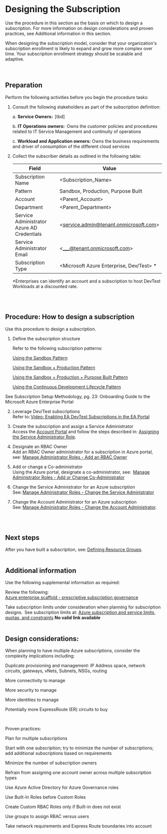 # Designing the Subscription 


Use the procedure in this section as the basis on which to design a subscription. For more information on design considerations and 
proven practices, see Additional information in this section.  

When designing the subscription model, consider that your organization's subscription enrollment is likely to expand and grow more 
complex over time. Your subscription enrollment strategy should be scalable and adaptive.   
<br />
<br />
  
## Preparation  
Perform the following activities before you begin the procedure tasks:  

1. Consult the following stakeholders as part of the subscription definition:   

   a. **Service Owners:**  [tbd]

    b. **IT Operations owners:**  Owns the customer policies and procedures related to IT Service Management and continuity of 
operations   

    c. **Workload and Application owners:**  Owns the business requirements and driver of consumption of the different cloud 
services  

2. Collect the subscriber details as outlined in the following table:   

    | Field        | Value           |  
    | ------------- |-------------|
    |Subscription Name | \<Subscription_Name\> |
    |Pattern | Sandbox, Production, Purpose Built |
    |Account | \<Parent_Account\> |
    |Department | \<Parent_Department\> |
    |Service Administrator Azure AD Credentials | \<service.admin@tenant.onmicrosoft.com\> |
    |Service Administrator Email |\<___@tenant.onmicrosoft.com\> |
    |Subscription Type |\<Microsoft Azure Enterprise, Dev/Test\> *|
 
   \*Enterprises can identify an account and a subscription to host DevTest Workloads at a discounted rate. 
<br />
<br />

## Procedure: How to design a subscription  
Use this procedure to design a subscription.  

1. Define the subscription structure  

   Refer to the following subscription patterns:   

   [Using the Sandbox Pattern](https://github.com/alvarovitta/Enrollment-and-Subscription/blob/master/2.1.1-Using-the-Sandbox-Pattern.md)  

   [Using the Sandbox + Production Pattern](https://github.com/alvarovitta/Enrollment-and-Subscription/blob/master/2.1.2-Using-the-Sandbox-and-Production-Pattern.md)   

   [Using the Sandbox + Production + Purpose Built Pattern](https://github.com/alvarovitta/Enrollment-and-Subscription/blob/master/2.1.3-Using-the-Sandbox-and-Production-and-Purpose-Built-Pattern.md)  

   [Using the Continuous Development Lifecycle Pattern](https://github.com/alvarovitta/Enrollment-and-Subscription/blob/master/2.1.4-Using-the-Continuous-Development-Lifecycle-Pattern.md)  

See Subscription Setup Methodology, pg. 23:   Onboarding Guide to the Microsoft Azure Enterprise Portal 


2. Leverage Dev/Test subscriptions   
  Refer to: [Video: Enabling EA DevTest Subscriptions in the EA Portal](https://channel9.msdn.com/blogs/EA.Azure.com/Enabling-and-Creating-EA-DevTest-Subscriptions-through-the-EA-Portal)  

3. Create the subscription and assign a Service Administrator  
  Access the [Account Portal](https://azure.microsoft.com/en-us/?v=18.20) and follow the steps described in: [Assigning the Service Administrator Role](https://github.com/alvarovitta/Enrollment-and-Subscription/blob/master/1.4-Assigning-the-Service-Administrator-Role.md). 

4. Designate an RBAC Owner   
  Add an RBAC Owner administrator for a subscription in Azure portal, see: [Manage Administrator Roles - Add an RBAC Owner](https://docs.microsoft.com/en-us/azure/billing/billing-add-change-azure-subscription-administrator#add-an-rbac-owner-admin-for-a-subscription-in-azure-portal)  

5. Add or change a Co-administrator   
Using the Azure portal, designate a co-administrator, see:  [Manage Administrator Roles - Add or Change Co-Administrator](https://docs.microsoft.com/en-us/azure/billing/billing-add-change-azure-subscription-administrator#add-or-change-co-administrator)  

6. Change the Service Administrator for an Azure subscription   
  See: [Manage Administrator Roles - Change the Service Administrator](https://docs.microsoft.com/en-us/azure/billing/billing-add-change-azure-subscription-administrator#change-the-service-administrator-for-an-azure-subscription)  

7. Change the Account Administrator for an Azure subscription   
  See: [Manage Administrator Roles - Change the Account Administrator](https://docs.microsoft.com/en-us/azure/billing/billing-add-change-azure-subscription-administrator#change-the-service-administrator-for-an-azure-subscription).
<br />
<br />

## Next steps 
After you have built a subscription, see: [Defining Resource Groups](3.0-Defining-Resource-Groups.md). 
<br />
<br />

## Additional information  
Use the following supplemental information as required:  

Review the following:  
[Azure enterprise scaffold - prescriptive subscription governance](https://docs.microsoft.com/en-us/azure/architecture/cloud-adoption-guide/subscription-governance)   

Take subscription limits under consideration when planning for subscription designs.  
See subscription limits at: [Azure subscription and service limits, quotas, and constraints]() **No valid link available**
<br />
<br />

## Design considerations: 
When planning to have multiple Azure subscriptions, consider the complexity implications including:  


 

Duplicate provisioning and management: IP Address space, network circuits, gateways, vNets, Subnets, NSGs, routing  



 

More connectivity to manage   



 

More security to manage  



 

More identities to manage  



 

Potentially more ExpressRoute (ER) circuits to buy  

  



 


Proven practices:  

Plan for multiple subscriptions  



 

Start with one subscription; try to minimize the number of subscriptions; add additional subscriptions based on requirements  



 

Minimize the number of subscription owners  



 

Refrain from assigning one account owner across multiple subscription types  



 

Use Azure Active Directory for Azure Governance roles  



 

Use Built-In Roles before Custom Roles  



 

Create Custom RBAC Roles only if Built-in does not exist  



 

Use groups to assign RBAC versus users  



 

Take network requirements and Express Route boundaries into account  

